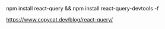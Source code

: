 
	
npm install react-query && npm install react-query-devtools -f

https://www.copycat.dev/blog/react-query/